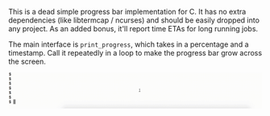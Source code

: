 This is a dead simple progress bar implementation for C. 
It has no extra dependencies (like libtermcap / ncurses) 
and should be easily dropped into any project. As an added
bonus, it'll report time ETAs for long running jobs.


The main interface is `print_progress`, which takes in a percentage
and a timestamp. Call it repeatedly in a loop to make the progress
bar grow across the screen.

![](example.gif)
